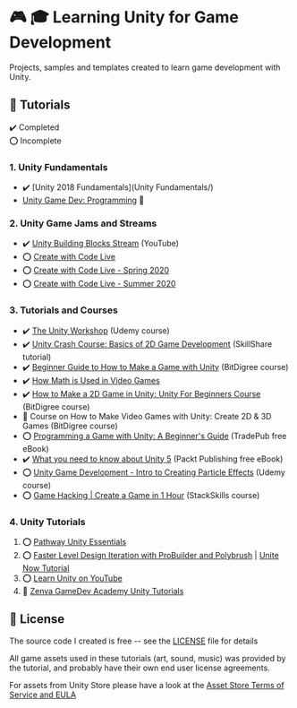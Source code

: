 # :video_game: :mortar_board: Learning Unity for Game Development

Projects, samples and templates created to learn game development with Unity.

## :beginner: Tutorials

:heavy_check_mark: Completed  
:o: Incomplete

### 1. Unity Fundamentals

- :heavy_check_mark: [Unity 2018 Fundamentals](Unity Fundamentals/)
- [Unity Game Dev: Programming](https://app.pluralsight.com/paths/skill/unity-game-dev-courses-programming) :link:

### 2. Unity Game Jams and Streams

- :heavy_check_mark: [Unity Building Blocks Stream](https://www.youtube.com/watch?v=Ip6ZaNisyTE) (YouTube)
- :o: [Create with Code Live](Create-with-Code/)
- :o: [Create with Code Live - Spring 2020](Create-with-Code-Live-Spring-2020/)
- :o: [Create with Code Live - Summer 2020](Create-with-Code-Live-Summer-2020/)

### 3. Tutorials and Courses

- :heavy_check_mark: [The Unity Workshop](The-Unity-Workshop/) (Udemy course)
- :heavy_check_mark: [Unity Crash Course: Basics of 2D Game Development](https://skl.sh/3dU9o2v) (SkillShare tutorial)
- :heavy_check_mark: [Beginner Guide to How to Make a Game with Unity](Beginner-Guide-to-How-to-Make-a-Game-with-Unity/) (BitDigree course)
- :heavy_check_mark: [How Math is Used in Video Games](How-Math-is-Used-in-Video-Games/)
- :heavy_check_mark: [How to Make a 2D Game in Unity: Unity For Beginners Course](How-to-Make-a-2D-Game-in-Unity/) (BitDigree course)
- :construction: Course on How to Make Video Games with Unity: Create 2D & 3D Games (BitDigree course)
- :o: [Programming a Game with Unity: A Beginner's Guide](Programming-a-Game-with-Unity/) (TradePub free eBook)
- :heavy_check_mark: [What you need to know about Unity 5](What-you-need-to-know-about-Unity/) (Packt Publishing free eBook)
- :o: [Unity Game Development - Intro to Creating Particle Effects](Intro-to-Creating-Particle-Effects/) (Udemy course)
- :o: [Game Hacking | Create a Game in 1 Hour](Game-Hacking-Create-a-Game-in-an-Hour/) (StackSkills course)

### 4. Unity Tutorials

1. :o: [Pathway Unity Essentials](Pathway-Unity-Essentials/)
2. :o: [Faster Level Design Iteration with ProBuilder and Polybrush](ProBuilderPolyBrushDemo/) | [Unite Now Tutorial](https://resources.unity.com/unitenow/onlinesessions/faster-level-design-iteration-with-probuilder-and-polybrush)
3. :o: [Learn Unity on YouTube](Learn-Unity-YouTube-Tutorials/)
4. :construction: [Zenva GameDev Academy Unity Tutorials](Zenva-GameDev-Academy-Unity-Tutorials/)

## :page_with_curl: License

The source code I created is free -- see the [LICENSE](LICENSE) file for details

All game assets used in these tutorials (art, sound, music) was provided by the tutorial, and probably have their own end user license agreements.

For assets from Unity Store please have a look at the [Asset Store Terms of Service and EULA](https://unity3d.com/legal/as_terms)
